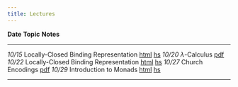 ```yaml
---
title: Lectures
---
```


**Date**         **Topic**                                          **Notes**
------------     ----------------------------------------------     ------------------------
  *10/15*        Locally-Closed Binding Representation              [html][lec1]  [hs][lhs1]
  *10/20*        $\lambda$-Calculus                                 [pdf][pdf2]
  *10/22*        Locally-Closed Binding Representation              [html][lec1]  [hs][lhs1]
  *10/27*        Church Encodings                                   [pdf][pdf4]
  *10/29*        Introduction to Monads                             [html][lec2]  [hs][lhs2]

--------------------------------------------------------------------------------------------

[lec1]: lectures/lec-locally-closed-1.html
[lhs1]: lectures/lec-locally-closed-1.lhs
[pdf2]: lectures/theory/lambda-calculus/lect.pdf
[pdf4]: lectures/theory/church-encodings/lect.pdf
[lec2]: lectures/lec-monads-intro.html
[lhs2]: lectures/lec-monads-intro.lhs
